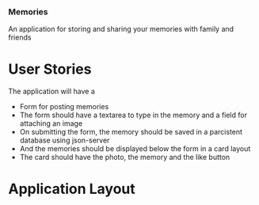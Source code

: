 ### Memories
An application for storing and sharing your memories with family and friends

# User Stories
The application will have a 
- Form for posting memories
- The form should have a textarea to type in the memory and a field for attaching an image
- On submitting the form, the memory should be saved in a parcistent database using json-server
- And the memories should be displayed below the form in a card layout
- The card should have the photo, the memory and the like button

# Application Layout
